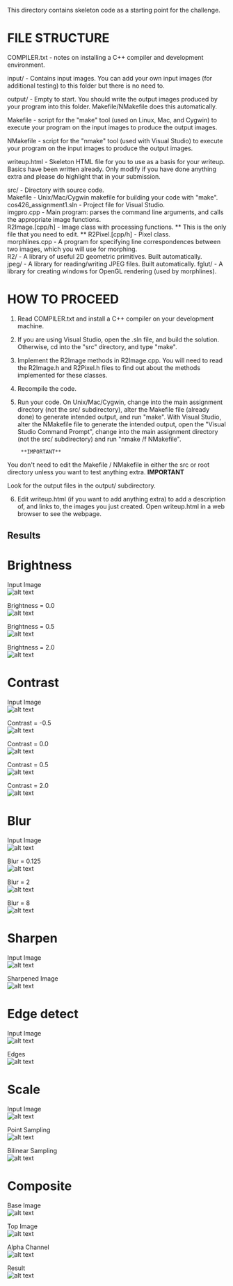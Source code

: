 This directory contains skeleton code as a starting point for the challenge.

FILE STRUCTURE
==============

COMPILER.txt - notes on installing a C++ compiler and development environment.

input/ - Contains input images.  You can add your own input images (for additional testing) to this folder but there is no need to.

output/ - Empty to start.  You should write the output images produced by your program into this folder. Makefile/NMakefile does this automatically.

Makefile - script for the "make" tool (used on Linux, Mac, and Cygwin) to execute your program on the input images to produce the output images.

NMakefile - script for the "nmake" tool (used with Visual Studio) to execute your program on the input images to produce the output images.

writeup.html - Skeleton HTML file for you to use as a basis for your writeup. Basics have been written already. Only modify if you have done anything extra and please do highlight that in your submission.

src/ - Directory with source code.		
    Makefile - Unix/Mac/Cygwin makefile for building your code with "make".	
    cos426_assignment1.sln - Project file for Visual Studio.	
    imgpro.cpp - Main program: parses the command line arguments, and calls the appropriate image functions.	
    R2Image.[cpp/h] - Image class with processing functions. ** This is the only file that you need to edit. **	
    R2Pixel.[cpp/h] - Pixel class.	
    morphlines.cpp - A program for specifying line correspondences between two images, which you will use for morphing.  	
    R2/ - A library of useful 2D geometric primitives.  Built automatically.	
    jpeg/ - A library for reading/writing JPEG files.  Built automatically.	
    fglut/ - A library for creating windows for OpenGL rendering (used by morphlines).	

HOW TO PROCEED
==============

1. Read COMPILER.txt and install a C++ compiler on your development machine.

2. If you are using Visual Studio, open the .sln file, and build the solution.
Otherwise, cd into the "src" directory, and type "make".

3. Implement the R2Image methods in R2Image.cpp.  You will need to
read the R2Image.h and R2Pixel.h files to find out about the methods
implemented for these classes.  

4. Recompile the code.

5. Run your code. On Unix/Mac/Cygwin, change into the main assignment
directory (not the src/ subdirectory), alter the Makefile file (already done) to
generate intended output, and run "make". With Visual Studio, alter the 
NMakefile file to generate the intended output, open the "Visual Studio 
Command Prompt", change into the main assignment directory 
(not the src/ subdirectory) and run "nmake /f NMakefile".

		**IMPORTANT**
You don't need to edit the Makefile / NMakefile in either the src or root directory unless you want to test anything extra.
		**IMPORTANT**

Look for the output files in the output/ subdirectory.

6. Edit writeup.html (if you want to add anything extra) to add a description of, and links to, the images
you just created.  Open writeup.html in a web browser to see the webpage.


## 							Results

# Brightness     

Input Image    
![alt text](https://raw.githubusercontent.com/2vin/princeton-cos426/master/input/princeton_small.jpg)

Brightness = 0.0   
![alt text](https://raw.githubusercontent.com/2vin/princeton-cos426/master/output/princeton_small_brightness_0.0.jpg)

Brightness = 0.5  
![alt text](https://raw.githubusercontent.com/2vin/princeton-cos426/master/output/princeton_small_brightness_0.5.jpg)

Brightness = 2.0   
![alt text](https://raw.githubusercontent.com/2vin/princeton-cos426/master/output/princeton_small_brightness_2.0.jpg)


# Contrast   

Input Image    
![alt text](https://raw.githubusercontent.com/2vin/princeton-cos426/master/input/c.jpg)

Contrast = -0.5    
![alt text](https://raw.githubusercontent.com/2vin/princeton-cos426/master/output/c_contrast_-0.5.jpg)

Contrast = 0.0   
![alt text](https://raw.githubusercontent.com/2vin/princeton-cos426/master/output/c_contrast_0.0.jpg)

Contrast = 0.5    
![alt text](https://raw.githubusercontent.com/2vin/princeton-cos426/master/output/c_contrast_0.5.jpg)

Contrast = 2.0   
![alt text](https://raw.githubusercontent.com/2vin/princeton-cos426/master/output/c_contrast_2.0.jpg)

# Blur    

Input Image    
![alt text](https://raw.githubusercontent.com/2vin/princeton-cos426/master/input/princeton_small.jpg)

Blur = 0.125    
![alt text](https://raw.githubusercontent.com/2vin/princeton-cos426/master/output/blur_0.125.jpg)

Blur = 2    
![alt text](https://raw.githubusercontent.com/2vin/princeton-cos426/master/output/blur_2.jpg)

Blur = 8    
![alt text](https://raw.githubusercontent.com/2vin/princeton-cos426/master/output/blur_8.jpg)


# Sharpen

Input Image    
![alt text](https://raw.githubusercontent.com/2vin/princeton-cos426/master/input/princeton_small.jpg)

Sharpened Image   
![alt text](https://raw.githubusercontent.com/2vin/princeton-cos426/master/output/sharpened.jpg)


# Edge detect

Input Image    
![alt text](https://raw.githubusercontent.com/2vin/princeton-cos426/master/input/princeton_small.jpg)

Edges    
![alt text](https://raw.githubusercontent.com/2vin/princeton-cos426/master/output/edgedetect.jpg)


# Scale

Input Image    
![alt text](https://raw.githubusercontent.com/2vin/princeton-cos426/master/input/scaleinput.jpg)    

Point Sampling   
![alt text](https://raw.githubusercontent.com/2vin/princeton-cos426/master/output/scale_point.jpg)    

Bilinear Sampling	   
![alt text](https://raw.githubusercontent.com/2vin/princeton-cos426/master/output/scale_bilinear.jpg)    


# Composite

Base Image    		
![alt text](https://raw.githubusercontent.com/2vin/princeton-cos426/master/input/comp_background.jpg)    

Top Image    		
![alt text](https://raw.githubusercontent.com/2vin/princeton-cos426/master/input/comp_foreground.jpg)    

Alpha Channel       
![alt text](https://raw.githubusercontent.com/2vin/princeton-cos426/master/input/comp_mask.jpg)  

Result        
![alt text](https://raw.githubusercontent.com/2vin/princeton-cos426/master/output/composite.jpg) 


